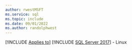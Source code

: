 ```yaml
---
author: rwestMSFT
ms.service: sql
ms.topic: include
ms.date: 09/01/2022
ms.author: randolphwest
---
```


[!INCLUDE [Applies to](../../includes/applies-md.md)] [!INCLUDE [SQL Server 2017](_ss2017.md)] - Linux
